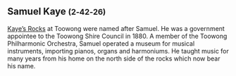 ## Samuel Kaye <small>(2‑42‑26)</small>

[Kaye’s Rocks](https://heritage.brisbane.qld.gov.au/heritage-places/1693) at Toowong were named after Samuel. He was a government appointee to the Toowong Shire Council in 1880. A member of the Toowong Philharmonic Orchestra, Samuel operated a museum for musical instruments, importing pianos, organs and harmoniums. He taught music for many years from his home on the north side of the rocks which now bear his name.
